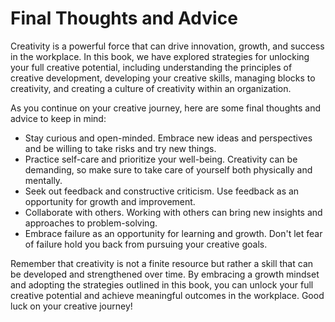 Final Thoughts and Advice
=================================================

Creativity is a powerful force that can drive innovation, growth, and success in the workplace. In this book, we have explored strategies for unlocking your full creative potential, including understanding the principles of creative development, developing your creative skills, managing blocks to creativity, and creating a culture of creativity within an organization.

As you continue on your creative journey, here are some final thoughts and advice to keep in mind:

* Stay curious and open-minded. Embrace new ideas and perspectives and be willing to take risks and try new things.
* Practice self-care and prioritize your well-being. Creativity can be demanding, so make sure to take care of yourself both physically and mentally.
* Seek out feedback and constructive criticism. Use feedback as an opportunity for growth and improvement.
* Collaborate with others. Working with others can bring new insights and approaches to problem-solving.
* Embrace failure as an opportunity for learning and growth. Don't let fear of failure hold you back from pursuing your creative goals.

Remember that creativity is not a finite resource but rather a skill that can be developed and strengthened over time. By embracing a growth mindset and adopting the strategies outlined in this book, you can unlock your full creative potential and achieve meaningful outcomes in the workplace. Good luck on your creative journey!
